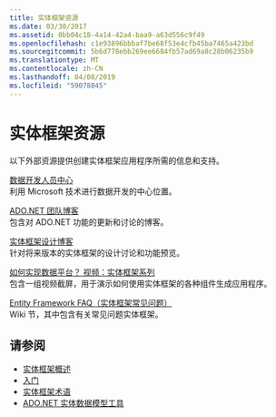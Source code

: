 ```yaml
---
title: 实体框架资源
ms.date: 03/30/2017
ms.assetid: 0bb04c18-4a14-42a4-baa9-a63d556c9f49
ms.openlocfilehash: c1e93896bbbaf7be68f53e4cfb45ba7465a423bd
ms.sourcegitcommit: 5b6d778ebb269ee6684fb57ad69a8c28b06235b9
ms.translationtype: MT
ms.contentlocale: zh-CN
ms.lasthandoff: 04/08/2019
ms.locfileid: "59078845"
---
```

# <a name="entity-framework-resources"></a>实体框架资源
以下外部资源提供创建实体框架应用程序所需的信息和支持。  
  
 [数据开发人员中心](https://go.microsoft.com/fwlink/?LinkId=213876)  
 利用 Microsoft 技术进行数据开发的中心位置。  
  
 [ADO.NET 团队博客](https://go.microsoft.com/fwlink/?LinkId=91905)  
 包含对 ADO.NET 功能的更新和讨论的博客。  
  
 [ 实体框架设计博客](https://go.microsoft.com/fwlink/?LinkId=186888)  
 针对将来版本的实体框架的设计讨论和功能预览。  
  
 [如何实现数据平台？ 视频：实体框架系列](https://go.microsoft.com/fwlink/?LinkId=124600)  
 包含一组视频截屏，用于演示如何使用实体框架的各种组件生成应用程序。  
  
 [Entity Framework FAQ（实体框架常见问题）](https://social.technet.microsoft.com/wiki/contents/articles/3737.entity-framework-faq.aspx)  
 Wiki 节，其中包含有关常见问题实体框架。  
  
## <a name="see-also"></a>请参阅

- [实体框架概述](../../../../../docs/framework/data/adonet/ef/overview.md)
- [入门](../../../../../docs/framework/data/adonet/ef/getting-started.md)
- [实体框架术语](../../../../../docs/framework/data/adonet/ef/terminology.md)
- [ADO.NET 实体数据模型工具](https://docs.microsoft.com/previous-versions/dotnet/netframework-4.0/bb399249(v=vs.100))
